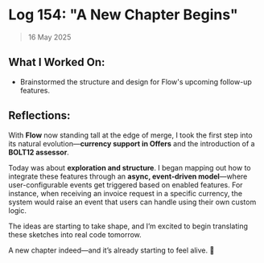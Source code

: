 # Log 154: "A New Chapter Begins"

> 16 May 2025

## What I Worked On:

- Brainstormed the structure and design for Flow's upcoming follow-up features.

## Reflections:

With **Flow** now standing tall at the edge of merge, I took the first step into
its natural evolution—**currency support in Offers** and the introduction of a
**BOLT12 assessor**.

Today was about **exploration and structure**. I began mapping out how to
integrate these features through an **async, event-driven model**—where
user-configurable events get triggered based on enabled features. For instance,
when receiving an invoice request in a specific currency, the system would raise
an event that users can handle using their own custom logic.

The ideas are starting to take shape, and I’m excited to begin translating these
sketches into real code tomorrow.

A new chapter indeed—and it’s already starting to feel alive. 🚀
